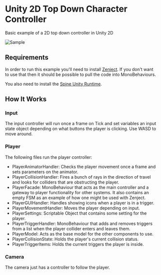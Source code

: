 # Unity 2D Top Down Character Controller
Basic example of a 2D top down controller in Unity 2D

![Sample](https://raw.githubusercontent.com/abban/Unity-2D-Top-Down-Character-Controller/master/sample.gif)

## Requirements
In order to run this example you'll need to install [Zenject](https://github.com/modesttree/Zenject). If you don't want to use that then it should be possible to pull the code into MonoBehaviours.

You also need to install the [Spine Unity Runtime](http://esotericsoftware.com/spine-unity).

## How It Works

### Input
The input controller will run once a frame on Tick and set variables an input state object depending on what buttons the player is clicking. Use WASD to move around.

### Player
The following files run the player controller:

* PlayerAnimatorHandler: Checks the player movement once a frame and sets parameters on the animator.
* PlayerCollisionHandler: Fires a bunch of rays in the direction of travel and looks for colliders that are obstructing the player.
* PlayerFacade: MonoBehaviour that acts as the main controller and a gateway to player functionality for other systems. It also contains an empty FSM as an example of how one might be used with Zenject.
* PlayerGUIHandler: Handles showing icons when a player is in a trigger.
* PlayerMovementHandler: Moves the player depending on input.
* PlayerSettings: Scriptable Object that contains some setting for the player.
* PlayerTriggerHandler: MonoBehaviour that adds and removes triggers from a list when the player collider enters and leaves them.
* PlayerModel: Acts as the base model for the other components to use.
* PlayerCollisionState: Holds the player's current collision status.
* PlayerTriggerItems: Holds the current triggers the player is inside.

### Camera
The camera just has a controller to follow the player.

